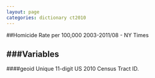 ```yaml
---
layout: page
categories: dictionary ct2010
---
```


##Homicide Rate per 100,000 2003-2011/08 - NY Times

###Variables
---

####geoid
Unique 11-digit US 2010 Census Tract ID.
